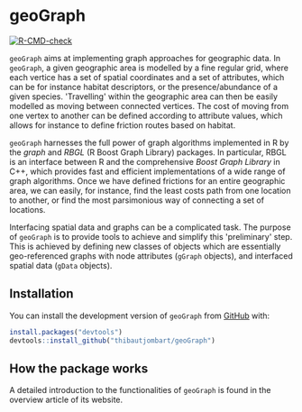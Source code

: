 # geoGraph

<!-- badges: start -->
[![R-CMD-check](https://github.com/EvolEcolGroup/geograph/actions/workflows/R-CMD-check.yaml/badge.svg)](https://github.com/EvolEcolGroup/geograph/actions/workflows/R-CMD-check.yaml)
<!-- badges: end -->

`geoGraph` aims at implementing graph approaches for geographic data.
In `geoGraph`, a given geographic area is modelled by a fine regular grid, where each vertice
has a set of spatial coordinates and a set of attributes, which can be for instance habitat
descriptors, or the presence/abundance of a given species.
'Travelling' within the geographic area can then be easily modelled as moving between connected vertices.
The cost of moving from one vertex to another can be defined according to attribute values, which
allows for instance to define friction routes based on habitat.

`geoGraph` harnesses the full power of graph algorithms implemented in R by the *graph*
and *RBGL* (R Boost Graph Library) packages.
In particular, RBGL is an interface between R and the comprehensive *Boost Graph Library* in C++,
which provides fast and efficient implementations of a wide range of graph algorithms.
Once we have defined frictions for an entire geographic area, we can easily, for instance, find the least
costs path from one location to another, or find the most parsimonious way of connecting a set of locations.

Interfacing spatial data and graphs can be a complicated task.
The purpose of `geoGraph` is to provide tools to achieve and simplify this 'preliminary' step.
This is achieved by defining new classes of objects which are essentially geo-referenced graphs
with node attributes (`gGraph` objects), and interfaced spatial data (`gData` objects).

## Installation

You can install the development version of `geoGraph` from [GitHub](https://github.com/) with:

``` r
install.packages("devtools")
devtools::install_github("thibautjombart/geoGraph")
```

## How the package works

A detailed introduction to the functionalities of `geoGraph` is found in the
overview article of its website.

